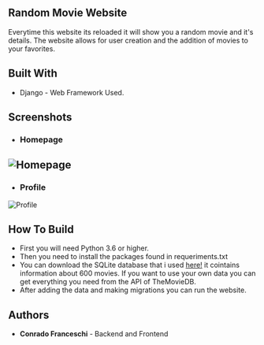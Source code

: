 ## Random Movie Website
Everytime this website its reloaded it will show you a random movie and it's details. The website allows for user creation and the addition of movies to your favorites.

## Built With

+ Django - Web Framework Used.

## Screenshots

+ ### Homepage

![Homepage](https://i.imgur.com/1NFzsb8.png)
---
+ ### Profile
![Profile](https://i.imgur.com/wJPf603.png)

## How To Build

+ First you will need Python 3.6 or higher.
+ Then you need to install the packages found in requeriments.txt
+ You can download the SQLite database that i used [here!](https://mega.nz/file/xNA3nKqT#JNYfgIKTTFW5CFNSH1haO-IIKlaeIMs-lgIbIwAiBt4) it cointains information about 600 movies. If you want to use your own data you can get everything you need from the API of TheMovieDB.
+ After adding the data and making migrations you can run the website.

## Authors

+ **Conrado Franceschi** - Backend and Frontend

